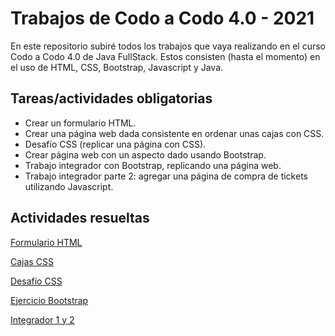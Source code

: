 # Trabajos de Codo a Codo 4.0 - 2021

En este repositorio subiré todos los trabajos que vaya realizando en el curso
Codo a Codo 4.0 de Java FullStack.
Estos consisten (hasta el momento) en el uso de HTML, CSS, Bootstrap, Javascript y Java.

## Tareas/actividades obligatorias

* Crear un formulario HTML.
* Crear una página web dada consistente en ordenar unas cajas con CSS.
* Desafío CSS (replicar una página con CSS).
* Crear página web con un aspecto dado usando Bootstrap.
* Trabajo integrador con Bootstrap, replicando una página web.
* Trabajo integrador parte 2: agregar una página de compra de tickets utilizando Javascript.

## Actividades resueltas

[Formulario HTML](https://kp-stardust.github.io/Java_FullStack/Ejercicio-Formulario-HTML)

[Cajas CSS](https://kp-stardust.github.io/Java_FullStack/actividad-cajas-css)

[Desafío CSS](https://kp-stardust.github.io/Java_FullStack/Desafio-CSS1)

[Ejercicio Bootstrap](https://kp-stardust.github.io/Java_FullStack/ejercicio-obligatorio-bootstrap)

[Integrador 1 y 2](https://kp-stardust.github.io/Java_FullStack/Integrador-Bootstrap-Javascript)